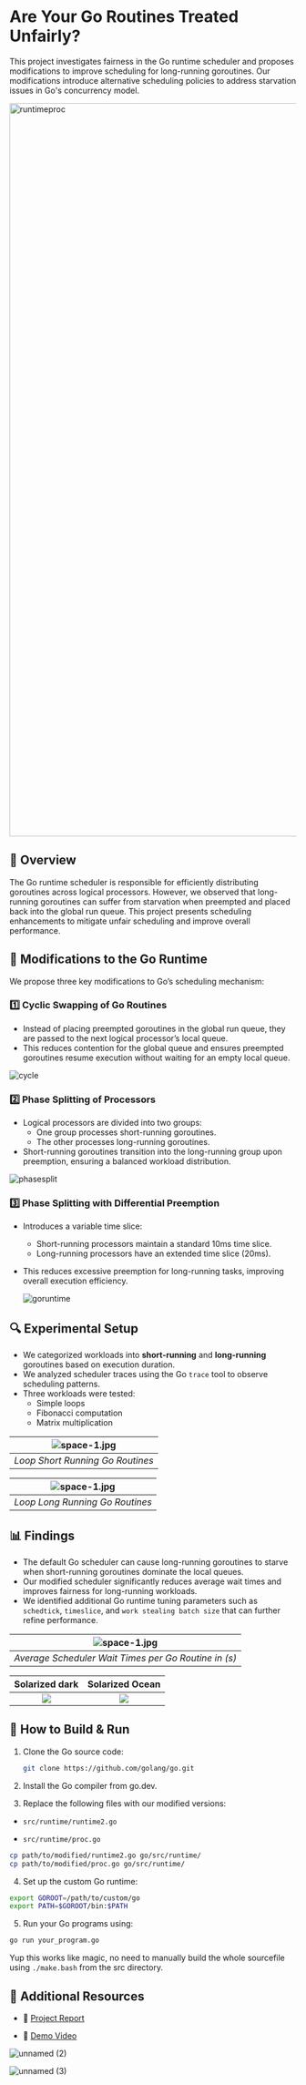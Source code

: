 # Are Your Go Routines Treated Unfairly?

This project investigates fairness in the Go runtime scheduler and proposes modifications to improve scheduling for long-running goroutines. Our modifications introduce alternative scheduling policies to address starvation issues in Go's concurrency model.

<img width="1288" alt="runtimeproc" src="https://github.com/user-attachments/assets/89a203e8-dab2-46ca-83ff-49a7299401d8" />


## 📌 Overview

The Go runtime scheduler is responsible for efficiently distributing goroutines across logical processors. However, we observed that long-running goroutines can suffer from starvation when preempted and placed back into the global run queue. This project presents scheduling enhancements to mitigate unfair scheduling and improve overall performance.

## 🚀 Modifications to the Go Runtime

We propose three key modifications to Go’s scheduling mechanism:

### 1️⃣ **Cyclic Swapping of Go Routines**
- Instead of placing preempted goroutines in the global run queue, they are passed to the next logical processor’s local queue.
- This reduces contention for the global queue and ensures preempted goroutines resume execution without waiting for an empty local queue.

![cycle](https://github.com/user-attachments/assets/462986ef-d9d5-4a07-9668-dd73c5f2f8c9)


### 2️⃣ **Phase Splitting of Processors**
- Logical processors are divided into two groups:
  - One group processes short-running goroutines.
  - The other processes long-running goroutines.
- Short-running goroutines transition into the long-running group upon preemption, ensuring a balanced workload distribution.

![phasesplit](https://github.com/user-attachments/assets/68982943-5a60-453f-acfa-6d46bb19036f)


### 3️⃣ **Phase Splitting with Differential Preemption**
- Introduces a variable time slice:
  - Short-running processors maintain a standard 10ms time slice.
  - Long-running processors have an extended time slice (20ms).
- This reduces excessive preemption for long-running tasks, improving overall execution efficiency.

  ![goruntime](https://github.com/user-attachments/assets/4bbf4d6f-ddb7-418c-8756-4e71c0e8654f)


## 🔍 Experimental Setup

- We categorized workloads into **short-running** and **long-running** goroutines based on execution duration.
- We analyzed scheduler traces using the Go `trace` tool to observe scheduling patterns.
- Three workloads were tested: 
  - Simple loops
  - Fibonacci computation
  - Matrix multiplication

| ![space-1.jpg](https://github.com/user-attachments/assets/ece98895-4ebf-402b-add6-97c159201a97) | 
|:--:| 
| *Loop Short Running Go Routines* |

| ![space-1.jpg](https://github.com/user-attachments/assets/f203966e-777e-4bf1-9e84-d2151584d52b) | 
|:--:| 
| *Loop Long Running Go Routines* |



## 📊 Findings

- The default Go scheduler can cause long-running goroutines to starve when short-running goroutines dominate the local queues.
- Our modified scheduler significantly reduces average wait times and improves fairness for long-running workloads.
- We identified additional Go runtime tuning parameters such as `schedtick`, `timeslice`, and `work stealing batch size` that can further refine performance.


| ![space-1.jpg](https://github.com/user-attachments/assets/fdd44214-dd0d-4039-a0f3-626124dd959c) | 
|:--:| 
| *Average Scheduler Wait Times per Go Routine in (s)* |


 Solarized dark                                                                       |  Solarized Ocean
:------------------------------------------------------------------------------------:|:-------------------------:
![](https://github.com/user-attachments/assets/1bd10ce8-058b-48ad-a05b-98898c1966bb)  |  ![](https://github.com/user-attachments/assets/37487243-6480-4f80-b424-604613074c26)


## 🔧 How to Build & Run

1. Clone the Go source code:

   ```sh
   git clone https://github.com/golang/go.git

2. Install the Go compiler from go.dev.

3. Replace the following files with our modified versions:

- ```src/runtime/runtime2.go```

- ```src/runtime/proc.go```

```sh
cp path/to/modified/runtime2.go go/src/runtime/
cp path/to/modified/proc.go go/src/runtime/
```

4. Set up the custom Go runtime:

```sh
export GOROOT=/path/to/custom/go
export PATH=$GOROOT/bin:$PATH
```
5. Run your Go programs using:

```sh
go run your_program.go
```

Yup this works like magic, no need to manually build the whole sourcefile using ```./make.bash``` from the src directory.

## 📎 Additional Resources

- 📄 [Project Report](https://drive.google.com/file/d/1GYJYoit7bZT92-jLDyahnoBf-AIQQ-PQ/view?usp=sharing)

- 🎥 [Demo Video](https://drive.google.com/file/d/1lpu5qHpndmcb8LV8V11Wor_UzPE_Gut8/view)




![unnamed (2)]()

![unnamed (3)]()
